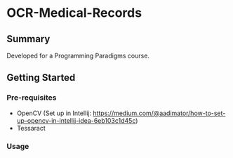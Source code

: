 # OCR-Medical-Records

## Summary

Developed for a Programming Paradigms course.

## Getting Started

### Pre-requisites

* OpenCV (Set up in Intellij: https://medium.com/@aadimator/how-to-set-up-opencv-in-intellij-idea-6eb103c1d45c)
* Tessaract

### Usage
